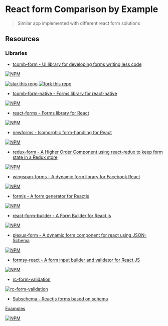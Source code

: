 # React form Comparison by Example
> Similar app implemented with different react form solutions

## Resources

### Libraries

* [tcomb-form - UI library for developing forms writing less code](https://github.com/gcanti/tcomb-form)

[![NPM](https://nodei.co/npm/tcomb-form.png?downloads=true&stars=true)](https://nodei.co/npm/tcomb-form/)

[![star this repo](http://githubbadges.com/star.svg?user=gcanti&repo=tcomb-form&style=flat&color=fff&background=007ec6)](https://github.com/seleniumhq/selenium)
[![fork this repo](http://githubbadges.com/fork.svg?user=gcanti&repo=tcomb-form&style=flat&color=fff&background=007ec6)](https://github.com/seleniumhq/selenium/fork)

* [tcomb-form-native - Forms library for react-native](https://github.com/gcanti/tcomb-form-native)

[![NPM](https://nodei.co/npm/tcomb-form-native.png?downloads=true&stars=true)](https://nodei.co/npm/tcomb-form-native/)

* [react-forms - Forms library for React](https://github.com/prometheusresearch/react-forms)

[![NPM](https://nodei.co/npm/react-forms.png?downloads=true&stars=true)](https://nodei.co/npm/react-forms/)

* [newforms - Isomorphic form-handling for React](https://github.com/insin/newforms)

[![NPM](https://nodei.co/npm/newforms.png?downloads=true&stars=true)](https://nodei.co/npm/newforms/)

* [redux-form - A Higher Order Component using react-redux to keep form state in a Redux store](https://github.com/erikras/redux-form)

[![NPM](https://nodei.co/npm/redux-form.png?downloads=true&stars=true)](https://nodei.co/npm/redux-form/)

* [wingspan-forms - A dynamic form library for Facebook React](https://github.com/wingspan/wingspan-forms)

[![NPM](https://nodei.co/npm/wingspan-forms.png?downloads=true&stars=true)](https://nodei.co/npm/wingspan-forms)

* [formjs - A form generator for Reactjs](https://github.com/zackify/formjs)

[![NPM](https://nodei.co/npm/formjs.png?downloads=true&stars=true)](https://nodei.co/npm/formjs/)

* [react-form-builder - A Form Builder for React.js](https://github.com/quri/react-form-builder)

[![NPM](https://nodei.co/npm/react-form-builder.png?downloads=true&stars=true)](https://nodei.co/npm/react-form-builder/)

* [plexus-form - A dynamic form component for react using JSON-Schema](https://github.com/AppliedMathematicsANU/plexus-form)

[![NPM](https://nodei.co/npm/plexus-form.png?downloads=true&stars=true)](https://nodei.co/npm/plexus-form/)

* [formsy-react - A form input builder and validator for React JS](https://github.com/christianalfoni/formsy-react)

[![NPM](https://nodei.co/npm/formsy-react.png?downloads=true&stars=true)](https://nodei.co/npm/formsy-react/)

* [rc-form-validation](https://github.com/react-component/form-validation)

[![rc-form-validation](https://nodei.co/npm/rc-form-validation.png?downloads=true)](https://npmjs.org/package/rc-form-validation)

* [Subschema - Reactjs forms based on schema](https://github.com/jspears/subschema)

[Examples](http://jspears.github.io/subschema)

[![NPM](https://nodei.co/npm/subschema.png?downloads=true&stars=true)](https://nodei.co/npm/subschema/)

